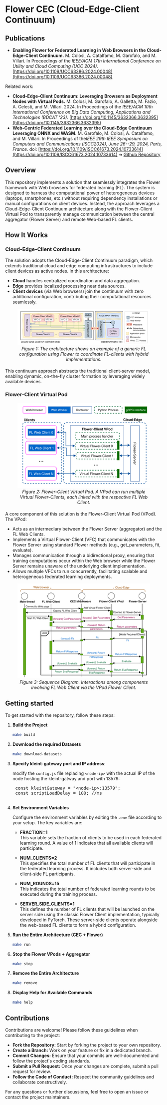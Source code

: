 # Flower CEC (Cloud-Edge-Client Continuum)

## Publications

- **Enabling Flower for Federated Learning in Web Browsers in the Cloud-Edge-Client Continuum.**  M. Colosi, A. Catalfamo, M. Garofalo, and M. Villari. In Proceedings of the *IEEE/ACM 17th International Conference on Utility and Cloud Computing (UCC 2024)*. [https://doi.org/10.1109/UCC63386.2024.00048](https://doi.org/10.1109/UCC63386.2024.00048)

Related work:
- **Cloud-Edge-Client Continuum: Leveraging Browsers as Deployment Nodes with Virtual Pods.** M. Colosi, M. Garofalo, A. Galletta, M. Fazio, A. Celesti, and M. Villari. 2024. In Proceedings of the *IEEE/ACM 10th International Conference on Big Data Computing, Applications and Technologies (BDCAT '23)*. [https://doi.org/10.1145/3632366.3632395](https://doi.org/10.1145/3632366.3632395)
- **Web-Centric Federated Learning over the Cloud-Edge Continuum Leveraging ONNX and WASM.** M. Garofalo, M. Colosi, A. Catalfamo, and M. Villari. In Proceedings of  the*IEEE 29th IEEE Symposium on Computers and Communications (ISCC2024), June 26--29, 2024, Paris, France.* doi: [https://doi.org/10.1109/ISCC61673.2024.10733614](https://doi.org/10.1109/ISCC61673.2024.10733614) 
➜ [Github Repository](https://github.com/fcrlab-unime/FLAT)

## Overview

This repository implements a solution that seamlessly integrates the Flower framework with Web browsers for federated learning (FL). The system is designed to harness the computational power of heterogeneous devices (laptops, smartphones, etc.) without requiring dependency installations or manual configurations on client devices. Instead, the approach leverages a Cloud-Edge-Client Continuum architecture along with the Flower-Client Virtual Pod to transparently manage communication between the central aggregator (Flower Server) and remote Web-based FL clients.

## How It Works

### Cloud-Edge-Client Continuum

The solution adopts the Cloud-Edge-Client Continuum paradigm, which extends traditional cloud and edge computing infrastructures to include client devices as active nodes. In this architecture:
- **Cloud** handles centralized coordination and data aggregation.
- **Edge** provides localized processing near data sources.
- **Client devices** (via Web browsers) join the continuum with zero additional configuration, contributing their computational resources seamlessly.

<div align="center" style="margin-bottom: 20px">
  <figure>
    <img src="figures/flwr-cec-architecture.png" alt="Flower-CEC Architecture" style="max-width:100%; height:auto;">
    <figcaption><em><center>Figure 1: The architecture shows an example of a generic FL configuration using Flower to coordinate FL-clients with hybrid implementations.</center></em></figcaption>
  </figure>
</div>

This continuum approach abstracts the traditional client-server model, enabling dynamic, on-the-fly cluster formation by leveraging widely available devices.

### Flower-Client Virtual Pod

<div align="center" style="margin-bottom: 20px">
  <figure>
    <img src="figures/flower-client-vpod.png" alt="Flower-Client Virtual Pod" style="max-width:100%; height:auto;">
    <figcaption><em><center>Figure 2: Flower-Client Virtual Pod. A VPod can run multiple Virtual Flower-Clients, each linked with the respective FL Web Client.</center></em></figcaption>
  </figure>
</div>

A core component of this solution is the Flower-Client Virtual Pod (VPod). The VPod:
- Acts as an intermediary between the Flower Server (aggregator) and the FL Web Clients.
- Implements a Virtual Flower-Client (VFC) that communicates with the Flower Server using standard Flower methods (e.g., get_parameters, fit, evaluate).
- Manages communication through a bidirectional proxy, ensuring that training computations occur within the Web browser while the Flower Server remains unaware of the underlying client implementation.
- Allows multiple VFCs to run concurrently, facilitating scalable and heterogeneous federated learning deployments.

<div align="center" style="margin-bottom: 20px">
  <figure>
    <img src="figures/sequence-diagram.png" alt="Flower-Client Virtual Pod" style="max-width:100%; height:auto;">
    <figcaption><em><center>Figure 3: Sequence Diagram. Interactions among components involving FL Web Client via the VPod Flower Client.</center></em></figcaption>
  </figure>
</div>

## Getting started

To get started with the repository, follow these steps:

1. **Build the Project**

   ```sh
   make build
   ```

2. **Download the required Datasets**

   ```sh
   make download-datasets
   ```

3. **Specify kleint-gateway port and IP address**:

    modify the `config.js` file replacing `<node-ip>` with the actual IP of the node hosting the kleint-gatway and port with 13579:
    <pre lang="javascript">
    const kleintGateway = "&lt;node-ip&gt;:13579";
    const scriptLoadDelay = 100; //ms
    </pre>

4. **Set Environment Variables**

   Configure the environment variables by editing the `.env` file according to your setup. The key variables are:
   
   - **FRACTION=1**  
     This variable sets the fraction of clients to be used in each federated learning round. A value of 1 indicates that all available clients will participate.
   
   - **NUM_CLIENTS=2**  
     This specifies the total number of FL clients that will participate in the federated learning process. It includes both server-side and client-side FL participants.
   
   - **NUM_ROUNDS=15**  
     This indicates the total number of federated learning rounds to be executed during the training process.
   
   - **SERVER_SIDE_CLIENTS=1**  
     This defines the number of FL clients that will be launched on the server side using the classic Flower Client implementation, typically developed in PyTorch. These server-side clients operate alongside the web-based FL clients to form a hybrid configuration.


5. **Run the Entire Architecture (CEC + Flower)**

   ```sh
   make run
   ```

6. **Stop the Flower VPods + Aggregator**

   ```sh
   make stop
   ```

7. **Remove the Entire Architecture**

   ```sh
   make remove
   ```

8. **Display Help for Available Commands**

   ```sh
   make help
   ```

## Contributions

Contributions are welcome! Please follow these guidelines when contributing to the project:

- **Fork the Repository:** Start by forking the project to your own repository.
- **Create a Branch:** Work on your feature or fix in a dedicated branch.
- **Commit Changes:** Ensure that your commits are well-documented and follow the project's coding standards.
- **Submit a Pull Request:** Once your changes are complete, submit a pull request for review.
- **Follow the Code of Conduct:** Respect the community guidelines and collaborate constructively.

For any questions or further discussions, feel free to open an issue or contact the project maintainers.